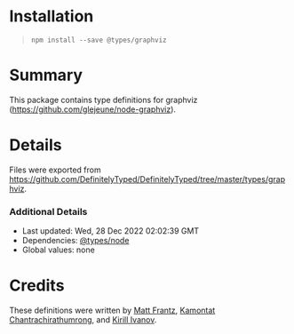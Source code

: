 # Installation
> `npm install --save @types/graphviz`

# Summary
This package contains type definitions for graphviz (https://github.com/glejeune/node-graphviz).

# Details
Files were exported from https://github.com/DefinitelyTyped/DefinitelyTyped/tree/master/types/graphviz.

### Additional Details
 * Last updated: Wed, 28 Dec 2022 02:02:39 GMT
 * Dependencies: [@types/node](https://npmjs.com/package/@types/node)
 * Global values: none

# Credits
These definitions were written by [Matt Frantz](https://github.com/mhfrantz), [Kamontat Chantrachirathumrong](https://github.com/kamontat), and [Kirill Ivanov](https://github.com/koorya).
